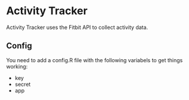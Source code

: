 # Activity Tracker

Activity Tracker uses the Fitbit API to collect activity data.  


## Config 
You need to add a config.R file with the following variabels to get things working:

* key
* secret
* app